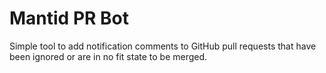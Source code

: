 # Mantid PR Bot

Simple tool to add notification comments to GitHub pull requests that have been ignored or are in no fit state to be merged.

